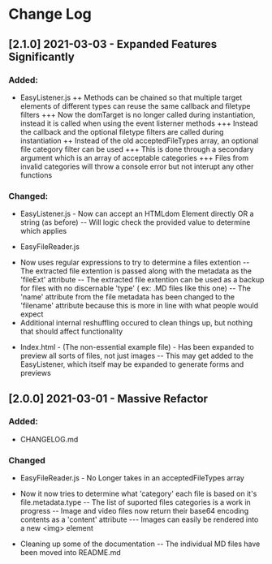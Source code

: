 # Change Log

## [2.1.0] 2021-03-03 - Expanded Features Significantly

### Added:
+ EasyListener.js 
++ Methods can be chained so that multiple target elements of different types can reuse the same callback and filetype filters
+++ Now the domTarget is no longer called during instantiation, instead it is called when using the event listerner methods
+++ Instead the callback and the optional filetype filters are called during instantiation
++ Instead of the old acceptedFileTypes array, an optional file category filter can be used
+++ This is done through a secondary argument which is an array of acceptable categories
+++ Files from invalid categories will throw a console error but not interupt any other functions

### Changed: 
- EasyListener.js - Now can accept an HTMLdom Element directly OR a string (as before)
-- Will logic check the provided value to determine which applies

- EasyFileReader.js 
+ Now uses regular expressions to try to determine a files extention
-- The extracted file extention is passed along with the metadata as the 'fileExt' attribute
-- The extracted file extention can be used as a backup for files with no discernable 'type' ( ex: .MD files like this one) 
-- The 'name' attribute from the file metadata has been changed to the 'filename' attribute because this is more in line with what people would expect
+ Additional internal reshuffling occured to clean things up, but nothing that should affect functionality

- Index.html - (The non-essential example file) - Has been expanded to preview all sorts of files, not just images
-- This may get added to the EasyListener, which itself may be expanded to generate forms and previews



## [2.0.0] 2021-03-01 - Massive Refactor

### Added:
- CHANGELOG.md

### Changed
- EasyFileReader.js - No Longer takes in an acceptedFileTypes array
- Now it now tries to determine what 'category' each file is based on it's file.metadata.type
-- The list of suported files categories is a work in progress
-- Image and video files now return their base64 encoding contents as a 'content' attribute
--- Images can easily be rendered into a new \<img> element

- Cleaning up some of the documentation
-- The individual MD files have been moved into README.md
